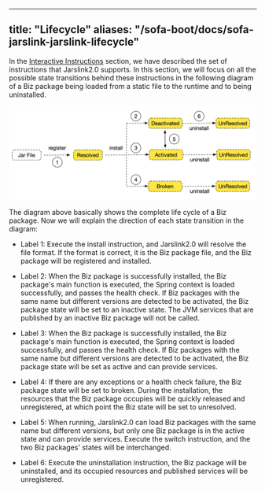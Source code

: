 
---
title: "Lifecycle"
aliases: "/sofa-boot/docs/sofa-jarslink-jarslink-lifecycle"
---


In the [Interactive Instructions](./jarslink-instruction.md) section, we have described the set of instructions that Jarslink2.0 supports. In this section, we will focus on all the possible state transitions behind these instructions in the following diagram of a Biz package being loaded from a static file to the runtime and to being uninstalled.

![undefined](../resources/jarslink-lifecycle.png) 

The diagram above basically shows the complete life cycle of a Biz package. Now we will explain the direction of each state transition in the diagram:

+ Label 1: Execute the install instruction, and Jarslink2.0 will resolve the file format. If the format is correct, it is the Biz package file, and the Biz package will be registered and installed.

+ Label 2: When the Biz package is successfully installed, the Biz package's main function is executed, the Spring context is loaded successfully, and passes the health check. If Biz packages with the same name but different versions are detected to be activated, the Biz package state will be set to an inactive state. The JVM services that are published by an inactive Biz package will not be called.

+ Label 3: When the Biz package is successfully installed, the Biz package's main function is executed, the Spring context is loaded successfully, and passes the health check. If Biz packages with the same name but different versions are detected to be activated, the Biz package state will be set as active and can provide services.


+ Label 4: If there are any exceptions or a health check failure, the Biz package state will be set to broken. During the installation, the resources that the Biz package occupies will be quickly released and unregistered, at which point the Biz state will be set to unresolved.


+ Label 5: When running, Jarslink2.0 can load Biz packages with the same name but different versions, but only one Biz package is in the active state and can provide services. Execute the switch instruction, and the two Biz packages' states will be interchanged.


+ Label 6: Execute the uninstallation instruction, the Biz package will be uninstalled, and its occupied resources and published services will be unregistered.
